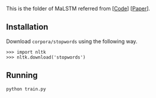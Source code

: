This is the folder of MaLSTM referred from [[Code](https://github.com/likejazz/Siamese-LSTM)] [[Paper](https://ojs.aaai.org/index.php/AAAI/article/view/10350)].

## Installation

Download `corpora/stopwords` using the following way.

```
>>> import nltk
>>> nltk.download('stopwords')
```

## Running

`python train.py`
